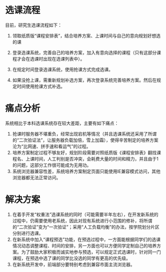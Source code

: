 # 选课流程

目前，研究生选课流程如下：

1. 领取纸质版“课程安排表”，结合培养方案、上课时间与自己的意向规划好想选的课

2. 登录选课系统，完善自己的培养方案，加入有意向选择的课程（只有这部分课程才会在选课时出现在选课列表中）。

3. 在规定时间登录选课系统，使用抢课方式完成选课。

4. 如果没抢上课，需重新规划补选方案，再次登录系统完善培养方案。然后在规定时间使用抢课方式补选。

# 痛点分析

系统相比于本科选课系统存在较大差距，主要有如下痛点：

1. 抢课时服务器不堪重负，经常出现宕机等情况（并且选课系统还采用了所谓的“二次验证法”，让服务器负载加倍，雪上加霜），使得辛苦制定的培养方案沦为“比网速、拼手速和看运气”的过程。
2. 培养方案制定过程不够友好，规划阶段需要对照纸质版《课程安排表》翻找课程名、上课时间，人工判别是否冲突，会耗费大量的时间和精力，并且由于1的问题，这部分工作很可能成为无用功。
3. 系统浏览器兼容性差，系统培养方案制定页面只能使用IE兼容模式访问，其他浏览器都无法正常访问。

# 解决方案

1. 在着手开发“权重法”选课系统的同时（可能需要半年左右），在开发新系统的过程中，仍需要使用老系统，因此对现有系统进行小范围的修补，将所谓的“二次验证”变为“一次验证”；采用“人工负载均衡”的办法，按学院划分片区分别进行选课。
2. 在新系统中加入“课程预选”功能，在预选过程中，一方面能根据同学们的选课情况动态调整课程、时间的安排，另一方面也可以方便同学定制自己的培养方案。为了鼓励大家积极而诚实地参与预选，可以规定正式选课时，针对同一门课程，在预选中选了课的同学比没选的同学有更高的优先级。
3. 在新系统开发中，前端部分要特别考虑到兼容市面主流浏览器。
